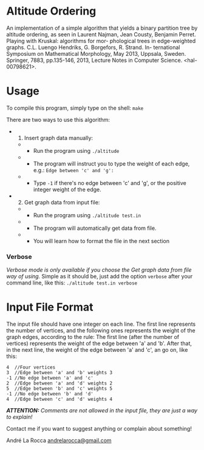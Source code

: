 # Altitude Ordering
An implementation of a simple algorithm that yields a binary partition tree by altitude ordering, as seen in Laurent Najman, Jean Cousty, Benjamin Perret. Playing with Kruskal: algorithms for mor- phological trees in edge-weighted graphs. C.L. Luengo Hendriks, G. Borgefors, R. Strand. In- ternational Symposium on Mathematical Morphology, May 2013, Uppsala, Sweden. Springer, 7883, pp.135-146, 2013, Lecture Notes in Computer Science. &lt;hal-00798621>.

# Usage
To compile this program, simply type on the shell:
    `make`

There are two ways to use this algorithm:

* 1) Insert graph data manually:
  * - Run the program using `./altitude`
  * - The program will instruct you to type the weight of each edge, e.g.: `Edge between 'c' and 'g': `
  * - Type `-1` if there's no edge between 'c' and 'g', or the positive integer weight of the edge.
* 2) Get graph data from input file:
  * - Run the program using `./altitude test.in`
  * - The program will automatically get data from file.
  * - You will learn how to format the file in the next section
  
### Verbose
_Verbose mode is only available if you choose the *Get graph data from file* way of using._
Simple as it should be, just add the option `verbose` after your command line, like this:
`./altitude test.in verbose`

# Input File Format
The input file should have one integer on each line.
The first line represents the number of vertices, and the following ones represents the weight of the graph edges, according to the rule:
The first line (after the number of vertices) represents the weight of the edge between 'a' and 'b'. After that, in the next line, the weight of the edge between 'a' and 'c', an go on, like this:

    4  //Four vertices
    3  //Edge between 'a' and 'b' weights 3
    -1 //No edge between 'a' and 'c'
    2  //Edge between 'a' and 'd' weights 2
    5  //Edge between 'b' and 'c' weights 5
    -1 //No edge between 'b' and 'd'
    4  //Edge between 'c' and 'd' weights 4

_**ATTENTION:** Comments are not allowed in the input file, they are just a way to explain!_

Contact me if you want to suggest anything or complain about something!

André La Rocca <andrelarocca@gmail.com>
